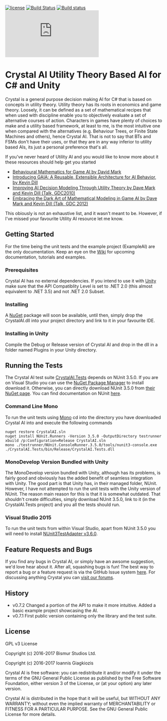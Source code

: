 [![license](https://img.shields.io/badge/license-GPL-brightgreen.svg?style=flat)](https://github.com/ThelDoctor/CrystalAI/blob/master/LICENSE)
[![Build Status](https://travis-ci.org/ThelDoctor/CrystalAI.svg?branch=master)](https://travis-ci.org/ThelDoctor/CrystalAI)
[![Build status](https://ci.appveyor.com/api/projects/status/rw0tma0eucs45fi5/branch/master?svg=true)](https://ci.appveyor.com/project/ThelDoctor/crystalai/branch/master)
![Tests Status](http://flauschig.ch/batch.php?type=tests&account=ThelDoctor&slug=CrystalAI)

# Crystal AI Utility Theory Based AI for C# and Unity

Crystal is a general purpose decision making AI for C# that is based on concepts in utility theory. Utility theory has 
its roots in economics and game theory. Loosely, it can be defined as a set of mathematical recipes that 
when used with discipline enable you to objectively evaluate a set of alternative courses of action. Characters
in games have plenty of choices to make and a utility based framework, at least to me, is the most intuitive one when compared 
with the alternatives (e.g. Behaviour Trees, or Finite State Machines and others), hence Crystal AI. That is not to say
that BTs and FSMs don't have their uses, or that they are in any way inferior to utility based AIs, its just a personal 
preference that's all. 

If you've never heard of Utility AI and you would like to know more about it these resources should help get you started
- [Behavioural Mathematics for Game AI by David Mark](https://www.amazon.com/Behavioral-Mathematics-Game-AI-Applied/dp/1584506849)
- [Introducing GAIA: A Reusable, Extensible Architecture for AI Behavior, by Kevin Dill](https://www.sisostds.org/DesktopModules/Bring2mind/DMX/Download.aspx?Command=Core_Download&EntryId=35466&PortalId=0&TabId=105)
- [Improving AI Decision Modeling Through Utility Theory by Dave Mark and Kevin Dill (Talk, GDC2010)](http://www.gdcvault.com/play/1012410/Improving-AI-Decision-Modeling-Through)
- [Embracing the Dark Art of Mathematical Modeling in Game AI by Dave Mark and Kevin Dill (Talk, GDC 2012)](http://www.gdcvault.com/play/1015683/Embracing-the-Dark-Art-of)

This obiously is not an exhaustive list, and it wasn't meant to be. However, if I've missed your favourite Utility AI resource 
let me know.

## Getting Started
For the time being the unit tests and the example project (ExampleAI) are the only documentation. 
Keep an eye on the [Wiki](https://github.com/ThelDoctor/CrystalAI/wiki) for upcoming documentation, tutorials and examples.

### Prerequisites
Crystal AI has no external dependencies. If you intend to use it with [Unity](https://unity3d.com/) make sure that the API Compatiblity 
Level is set to .NET 2.0 (this almost equivalent to .NET 3.5) and not .NET 2.0 Subset. 

### Installing 
A [NuGet](https://www.nuget.org/) package will soon be available, until then, simply drop the CrystalAI.dll into your project directory and link 
to it in your favourite IDE.

### Installing in Unity
Compile the Debug or Release version of Crystal AI and drop in the dll in a folder named Plugins in your Unity directory. 

## Running the Tests
The Crystal AI test suite [CrystalAI.Tests](CrystalAI.Tests) depends on NUnit 3.5.0. If you are on Visual Studio you can use 
the [NuGet Package Manager](https://marketplace.visualstudio.com/items?itemName=NuGetTeam.NuGetPackageManagerforVisualStudio2015)
to install download it. Otherwise, you can directly download NUnit 3.5.0 from [their NuGet page](https://www.nuget.org/packages/NUnit/). 
You can find documentation on NUnit [here](https://www.nunit.org/). 


### Command Line Mono
To run the unit tests using [Mono](http://www.mono-project.com/) cd into the directory you have downloaded Crystal AI into and 
execute the following commands
```
nuget restore CrystalAI.sln
nuget install NUnit.Runners -Version 3.5.0 -OutputDirectory testrunner
xbuild /p:Configuration=Release CrystalAI.sln
mono ./testrunner/NUnit.ConsoleRunner.3.5.0/tools/nunit3-console.exe ./CrystalAI.Tests/bin/Release/CrystalAI.Tests.dll
```

### MonoDevelop Version Bundled with Unity
The MonoDevelop version bundled with Unity, although has its problems, is fairly good and obviously has the added benefit of 
seamless integration with Unity. The good part is that Unity has, in their managed folder, NUnit. However, I have not attempted 
to run the unit tests with the Unity version of NUnit. The reason main reason for this is that it is somewhat outdated. That 
shouldn't create difficulties, simply download NUnit 3.5.0, link to it (in the CrystalAI.Tests project) and you 
all the tests should run.

### Visual Studio 2015
To run the unit tests from within Visual Studio, apart from NUnit 3.5.0 you will need to 
install [NUnit3TestAdapter v3.6.0](https://www.nuget.org/packages/NUnit3TestAdapter/).

## Feature Requests and Bugs
If you find any bugs in Crystal AI, or simply have an awsome suggestion, we'd love hear about it. After all, squashing bugs is fun!
The best way to report a bug or a feature request is via the GitHub Issue system [here](https://github.com/ThelDoctor/CrystalAI/issues). For discussing anything Crystal you can [visit our forums](http://www.bismur.co.uk/forums/index.php).

## History
- v0.7.2 Changed a portion of the API to make it more intuitive. Added a basic example project showcasing the AI. 
- v0.7.1 First public version containing only the library and the test suite.

## License
GPL v3 License
 
Copyright (c) 2016-2017 Bismur Studios Ltd.

Copyright (c) 2016-2017 Ioannis Giagkiozis
 
Crystal AI is free software: you can redistribute it and/or modify
it under the terms of the GNU General Public License as published by
the Free Software Foundation, either version 3 of the License, or
(at your option) any later version.
  
Crystal AI is distributed in the hope that it will be useful,
but WITHOUT ANY WARRANTY; without even the implied warranty of
MERCHANTABILITY or FITNESS FOR A PARTICULAR PURPOSE.  See the
GNU General Public License for more details.
